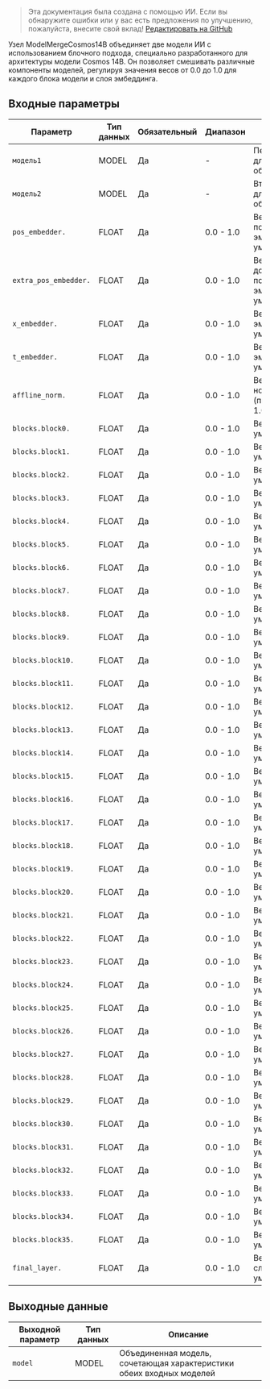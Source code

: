 > Эта документация была создана с помощью ИИ. Если вы обнаружите ошибки или у вас есть предложения по улучшению, пожалуйста, внесите свой вклад! [Редактировать на GitHub](https://github.com/Comfy-Org/embedded-docs/blob/main/comfyui_embedded_docs/docs/ModelMergeCosmos14B/ru.md)

Узел ModelMergeCosmos14B объединяет две модели ИИ с использованием блочного подхода, специально разработанного для архитектуры модели Cosmos 14B. Он позволяет смешивать различные компоненты моделей, регулируя значения весов от 0.0 до 1.0 для каждого блока модели и слоя эмбеддинга.

## Входные параметры

| Параметр | Тип данных | Обязательный | Диапазон | Описание |
|-----------|-----------|----------|-------|-------------|
| `модель1` | MODEL | Да | - | Первая модель для объединения |
| `модель2` | MODEL | Да | - | Вторая модель для объединения |
| `pos_embedder.` | FLOAT | Да | 0.0 - 1.0 | Вес позиционного эмбеддера (по умолчанию: 1.0) |
| `extra_pos_embedder.` | FLOAT | Да | 0.0 - 1.0 | Вес дополнительного позиционного эмбеддера (по умолчанию: 1.0) |
| `x_embedder.` | FLOAT | Да | 0.0 - 1.0 | Вес X-эмбеддера (по умолчанию: 1.0) |
| `t_embedder.` | FLOAT | Да | 0.0 - 1.0 | Вес T-эмбеддера (по умолчанию: 1.0) |
| `affline_norm.` | FLOAT | Да | 0.0 - 1.0 | Вес аффинной нормализации (по умолчанию: 1.0) |
| `blocks.block0.` | FLOAT | Да | 0.0 - 1.0 | Вес блока 0 (по умолчанию: 1.0) |
| `blocks.block1.` | FLOAT | Да | 0.0 - 1.0 | Вес блока 1 (по умолчанию: 1.0) |
| `blocks.block2.` | FLOAT | Да | 0.0 - 1.0 | Вес блока 2 (по умолчанию: 1.0) |
| `blocks.block3.` | FLOAT | Да | 0.0 - 1.0 | Вес блока 3 (по умолчанию: 1.0) |
| `blocks.block4.` | FLOAT | Да | 0.0 - 1.0 | Вес блока 4 (по умолчанию: 1.0) |
| `blocks.block5.` | FLOAT | Да | 0.0 - 1.0 | Вес блока 5 (по умолчанию: 1.0) |
| `blocks.block6.` | FLOAT | Да | 0.0 - 1.0 | Вес блока 6 (по умолчанию: 1.0) |
| `blocks.block7.` | FLOAT | Да | 0.0 - 1.0 | Вес блока 7 (по умолчанию: 1.0) |
| `blocks.block8.` | FLOAT | Да | 0.0 - 1.0 | Вес блока 8 (по умолчанию: 1.0) |
| `blocks.block9.` | FLOAT | Да | 0.0 - 1.0 | Вес блока 9 (по умолчанию: 1.0) |
| `blocks.block10.` | FLOAT | Да | 0.0 - 1.0 | Вес блока 10 (по умолчанию: 1.0) |
| `blocks.block11.` | FLOAT | Да | 0.0 - 1.0 | Вес блока 11 (по умолчанию: 1.0) |
| `blocks.block12.` | FLOAT | Да | 0.0 - 1.0 | Вес блока 12 (по умолчанию: 1.0) |
| `blocks.block13.` | FLOAT | Да | 0.0 - 1.0 | Вес блока 13 (по умолчанию: 1.0) |
| `blocks.block14.` | FLOAT | Да | 0.0 - 1.0 | Вес блока 14 (по умолчанию: 1.0) |
| `blocks.block15.` | FLOAT | Да | 0.0 - 1.0 | Вес блока 15 (по умолчанию: 1.0) |
| `blocks.block16.` | FLOAT | Да | 0.0 - 1.0 | Вес блока 16 (по умолчанию: 1.0) |
| `blocks.block17.` | FLOAT | Да | 0.0 - 1.0 | Вес блока 17 (по умолчанию: 1.0) |
| `blocks.block18.` | FLOAT | Да | 0.0 - 1.0 | Вес блока 18 (по умолчанию: 1.0) |
| `blocks.block19.` | FLOAT | Да | 0.0 - 1.0 | Вес блока 19 (по умолчанию: 1.0) |
| `blocks.block20.` | FLOAT | Да | 0.0 - 1.0 | Вес блока 20 (по умолчанию: 1.0) |
| `blocks.block21.` | FLOAT | Да | 0.0 - 1.0 | Вес блока 21 (по умолчанию: 1.0) |
| `blocks.block22.` | FLOAT | Да | 0.0 - 1.0 | Вес блока 22 (по умолчанию: 1.0) |
| `blocks.block23.` | FLOAT | Да | 0.0 - 1.0 | Вес блока 23 (по умолчанию: 1.0) |
| `blocks.block24.` | FLOAT | Да | 0.0 - 1.0 | Вес блока 24 (по умолчанию: 1.0) |
| `blocks.block25.` | FLOAT | Да | 0.0 - 1.0 | Вес блока 25 (по умолчанию: 1.0) |
| `blocks.block26.` | FLOAT | Да | 0.0 - 1.0 | Вес блока 26 (по умолчанию: 1.0) |
| `blocks.block27.` | FLOAT | Да | 0.0 - 1.0 | Вес блока 27 (по умолчанию: 1.0) |
| `blocks.block28.` | FLOAT | Да | 0.0 - 1.0 | Вес блока 28 (по умолчанию: 1.0) |
| `blocks.block29.` | FLOAT | Да | 0.0 - 1.0 | Вес блока 29 (по умолчанию: 1.0) |
| `blocks.block30.` | FLOAT | Да | 0.0 - 1.0 | Вес блока 30 (по умолчанию: 1.0) |
| `blocks.block31.` | FLOAT | Да | 0.0 - 1.0 | Вес блока 31 (по умолчанию: 1.0) |
| `blocks.block32.` | FLOAT | Да | 0.0 - 1.0 | Вес блока 32 (по умолчанию: 1.0) |
| `blocks.block33.` | FLOAT | Да | 0.0 - 1.0 | Вес блока 33 (по умолчанию: 1.0) |
| `blocks.block34.` | FLOAT | Да | 0.0 - 1.0 | Вес блока 34 (по умолчанию: 1.0) |
| `blocks.block35.` | FLOAT | Да | 0.0 - 1.0 | Вес блока 35 (по умолчанию: 1.0) |
| `final_layer.` | FLOAT | Да | 0.0 - 1.0 | Вес финального слоя (по умолчанию: 1.0) |

## Выходные данные

| Выходной параметр | Тип данных | Описание |
|-------------|-----------|-------------|
| `model` | MODEL | Объединенная модель, сочетающая характеристики обеих входных моделей |
